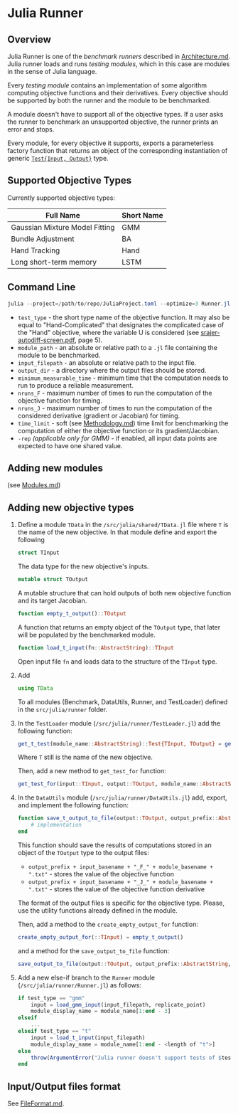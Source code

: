 # Julia Runner

## Overview
Julia Runner is one of the _benchmark runners_ described in [Architecture.md](../Architecture.md). Julia runner loads and runs _testing modules_, which in this case are modules in the sense of Julia language. 

Every _testing module_ contains an implementation of some algorithm computing objective functions and their derivatives. Every objective should be supported by both the runner and the module to be benchmarked.

A module doesn't have to support all of the objective types. If a user asks the runner to benchmark an unsupported objective, the runner prints an error and stops.

Every module, for every objective it supports, exports a parameterless factory function that returns an object of the corresponding instantiation of generic [`Test{Input, Output}`](./Modules.md#itest-implementation) type.

## Supported Objective Types
Currently supported objective types:
     
| Full Name | Short Name |
| -- | -- |
| Gaussian Mixture Model Fitting | GMM |
| Bundle Adjustment| BA |
| Hand Tracking | Hand |
| Long short-term memory | LSTM |


## Command Line

```powershell
julia --project=/path/to/repo/JuliaProject.toml --optimize=3 Runner.jl test_type module_path input_filepath output_dir minimum_measurable_time nruns_F nruns_J time_limit [-rep]
```

 - `test_type` - the short type name of the objective function. It may also be equal to "Hand-Complicated" that designates the complicated case of the "Hand" objective, where the variable U is considered (see [srajer-autodiff-screen.pdf](../../Documents/srajer-autodiff-screen.pdf), page 5).
 - `module_path` - an absolute or relative path to a `.jl` file containing the module to be benchmarked.
 - `input_filepath` - an absolute or relative path to the input file.
 - `output_dir` - a directory where the output files should be stored.
 - `minimum_measurable_time` - minimum time that the computation needs to run to produce a reliable measurement.
 - `nruns_F` - maximum number of times to run the computation of the objective function for timing.
 - `nruns_J` - maximum number of times to run the computation of the considered derivative (gradient or Jacobian) for timing.
 - `time_limit` - soft (see [Methodology.md](../Methodology.md)) time limit for benchmarking the computation of either the objective function or its gradient/Jacobian.
 - `-rep` *(applicable only for GMM)* - if enabled, all input data points are expected to have one shared value.

## Adding new modules
(see [Modules.md](./Modules.md))

## Adding new objective types

1. Define a module `TData` in the `/src/julia/shared/TData.jl` file where `T` is the name of the new objective. In that module define and export the following

    ```julia
    struct TInput
    ```
    The data type for the new objective's inputs.
    ```julia
    mutable struct TOutput
    ```
    A mutable structure that can hold outputs of both new objective function and its target Jacobian.
    ```julia
    function empty_t_output()::TOutput
    ```
    A function that returns an empty object of the `TOutput` type, that later will be populated by the benchmarked module.
    ```julia
    function load_t_input(fn::AbstractString)::TInput
    ```
    Open input file `fn` and loads data to the structure of the `TInput` type.

1. Add 
    ```julia
    using TData
    ```
    To all modules (Benchmark, DataUtils, Runner, and TestLoader) defined in the `src/julia/runner` folder.

1. In the `TestLoader` module (`/src/julia/runner/TestLoader.jl`) add the following function:
    ```julia
    get_t_test(module_name::AbstractString)::Test{TInput, TOutput} = get_test("t", module_name)
    ```
    Where `T` still is the name of the new objective.

    Then, add a new method to `get_test_for` function:
    ```julia
    get_test_for(input::TInput, output::TOutput, module_name::AbstractString)::Test{TInput, TOutput} = get_t_test(module_name)
    ```

1. In the `DataUtils` module (`/src/julia/runner/DataUtils.jl`) add, export, and implement the following function:
    ```julia
    function save_t_output_to_file(output::TOutput, output_prefix::AbstractString, input_name::AbstractString, module_name::AbstractString)
        # implementation
    end
    ```
    This function should save the results of computations stored in an object of the `TOutput` type to the output files:
      
    - `output_prefix + input_basename + "_F_" + module_basename + ".txt"` - stores the value of the objective function
    - `output_prefix + input_basename + "_J_" + module_basename + ".txt"` - stores the value of the objective function derivative

    The format of the output files is specific for the objective type. Please, use the utility functions already defined in the module.

    Then, add a method to the `create_empty_output_for` function:
    ```julia
    create_empty_output_for(::TInput) = empty_t_output()
    ```
    and a method for the `save_output_to_file` function:
    ```julia
    save_output_to_file(output::TOutput, output_prefix::AbstractString, input_name::AbstractString, module_name::AbstractString) = save_t_output_to_file(output, output_prefix, input_name, module_name)
    ```

1.  Add a new else-if branch to the `Runner` module (`/src/julia/runner/Runner.jl`) as follows:
    ```julia
    if test_type == "gmm"
        input = load_gmm_input(input_filepath, replicate_point)
        module_display_name = module_name[1:end - 3]
    elseif 
        ...
    elseif test_type == "t"
        input = load_t_input(input_filepath)
        module_display_name = module_name[1:end - <length of "t">]
    else
        throw(ArgumentError("Julia runner doesn't support tests of $test_type type."))
    end
    ```

## Input/Output files format

See [FileFormat.md](../FileFormat.md#input/output-files-format).